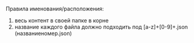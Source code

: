 Правила именования/расположения:
1. весь контент в своей папке в корне
2. название каждого файла должно подходить под [a-z]+[0-9]+.json (названиеномер.json)